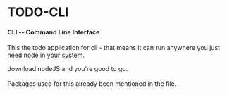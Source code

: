 # TODO-CLI

#### CLI -- Command Line Interface

This the todo application for cli - that means it can run anywhere you just need node in your system.

download nodeJS and you're good to go. 
<br></br>
Packages used for this already been mentioned in the file. 
